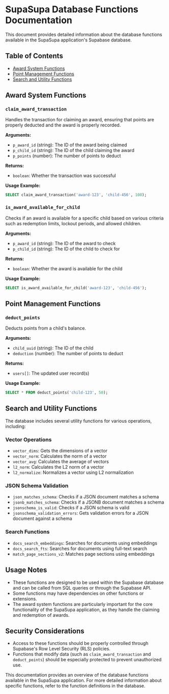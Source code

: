 # SupaSupa Database Functions Documentation

This document provides detailed information about the database functions available in the SupaSupa application's Supabase database.

## Table of Contents

- [Award System Functions](#award-system-functions)
- [Point Management Functions](#point-management-functions)
- [Search and Utility Functions](#search-and-utility-functions)

## Award System Functions

### `claim_award_transaction`

Handles the transaction for claiming an award, ensuring that points are properly deducted and the award is properly recorded.

**Arguments:**
- `p_award_id` (string): The ID of the award being claimed
- `p_child_id` (string): The ID of the child claiming the award
- `p_points` (number): The number of points to deduct

**Returns:**
- `boolean`: Whether the transaction was successful

**Usage Example:**
```sql
SELECT claim_award_transaction('award-123', 'child-456', 100);
```

### `is_award_available_for_child`

Checks if an award is available for a specific child based on various criteria such as redemption limits, lockout periods, and allowed children.

**Arguments:**
- `p_award_id` (string): The ID of the award to check
- `p_child_id` (string): The ID of the child to check for

**Returns:**
- `boolean`: Whether the award is available for the child

**Usage Example:**
```sql
SELECT is_award_available_for_child('award-123', 'child-456');
```

## Point Management Functions

### `deduct_points`

Deducts points from a child's balance.

**Arguments:**
- `child_uuid` (string): The ID of the child
- `deduction` (number): The number of points to deduct

**Returns:**
- `users[]`: The updated user record(s)

**Usage Example:**
```sql
SELECT * FROM deduct_points('child-123', 50);
```

## Search and Utility Functions

The database includes several utility functions for various operations, including:

### Vector Operations

- `vector_dims`: Gets the dimensions of a vector
- `vector_norm`: Calculates the norm of a vector
- `vector_avg`: Calculates the average of vectors
- `l2_norm`: Calculates the L2 norm of a vector
- `l2_normalize`: Normalizes a vector using L2 normalization

### JSON Schema Validation

- `json_matches_schema`: Checks if a JSON document matches a schema
- `jsonb_matches_schema`: Checks if a JSONB document matches a schema
- `jsonschema_is_valid`: Checks if a JSON schema is valid
- `jsonschema_validation_errors`: Gets validation errors for a JSON document against a schema

### Search Functions

- `docs_search_embeddings`: Searches for documents using embeddings
- `docs_search_fts`: Searches for documents using full-text search
- `match_page_sections_v2`: Matches page sections using embeddings

## Usage Notes

- These functions are designed to be used within the Supabase database and can be called from SQL queries or through the Supabase API.
- Some functions may have dependencies on other functions or extensions.
- The award system functions are particularly important for the core functionality of the SupaSupa application, as they handle the claiming and redemption of awards.

## Security Considerations

- Access to these functions should be properly controlled through Supabase's Row Level Security (RLS) policies.
- Functions that modify data (such as `claim_award_transaction` and `deduct_points`) should be especially protected to prevent unauthorized use.

This documentation provides an overview of the database functions available in the SupaSupa application. For more detailed information about specific functions, refer to the function definitions in the database. 